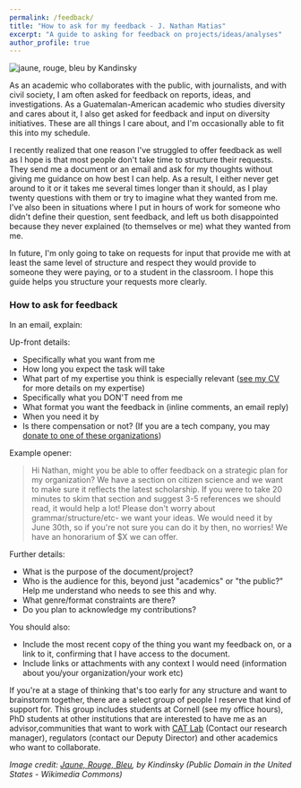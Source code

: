 ```yaml
---
permalink: /feedback/
title: "How to ask for my feedback - J. Nathan Matias"
excerpt: "A guide to asking for feedback on projects/ideas/analyses"
author_profile: true
---
```


<meta property="og:image" content="/images/800px-Kandinsky_-_Jaune_Rouge_Bleu.jpg" />
<meta name="twitter:image" content="/images/800px-Kandinsky_-_Jaune_Rouge_Bleu.jpg">

![jaune, rouge, bleu by Kandinsky](/images/800px-Kandinsky_-_Jaune_Rouge_Bleu.jpg)

As an academic who collaborates with the public, with journalists, and with civil society, I am often asked for feedback on reports, ideas, and investigations. As a Guatemalan-American academic who studies diversity and cares about it, I also get asked for feedback and input on diversity initiatives. These are all things I care about, and I'm occasionally able to fit this into my schedule.

I recently realized that one reason I've struggled to offer feedback as well as I hope is that most people don't take time to structure their requests. They send me a document or an email and ask for my thoughts without giving me guidance on how best I can help. As a result, I either never get around to it or it takes me several times longer than it should, as I play twenty questions with them or try to imagine what they wanted from me. I've also been in situations where I put in hours of work for someone who didn't define their question, sent feedback, and left us both disappointed because they never explained (to themselves or me) what they wanted from me.

In future, I'm only going to take on requests for input that provide me with at least the same level of structure and respect they would provide to someone they were paying, or to a student in the classroom. I hope this guide helps you structure your requests more clearly.

### How to ask for feedback
In an email, explain:

Up-front details:
* Specifically what you want from me
* How long you expect the task will take
* What part of my expertise you think is especially relevant ([see my CV](https://natematias.com/JNM-CV-current.pdf) for more details on my expertise)
* Specifically what you DON'T need from me
* What format you want the feedback in (inline comments, an email reply)
* When you need it by
* Is there compensation or not? (If you are a tech company, you may [donate to one of these organizations](https://natematias.com/speaking/))

Example opener: 
> Hi Nathan, might you be able to offer feedback on a strategic plan for my organization? We have a section on citizen science and we want to make sure it reflects the latest scholarship. If you were to take 20 minutes to skim that section and suggest 3-5 references we should read, it would help a lot! Please don't worry about grammar/structure/etc- we want your ideas. We would need it by June 30th, so if you're not sure you can do it by then, no worries! We have an honorarium of $X we can offer.

Further details:
- What is the purpose of the document/project?
- Who is the audience for this, beyond just "academics" or "the public?" Help me understand who needs to see this and why.
- What genre/format constraints are there?
- Do you plan to acknowledge my contributions?

You should also:
- Include the most recent copy of the thing you want my feedback on, or a link to it, confirming that I have access to the document.
- Include links or attachments with any context I would need (information about you/your organization/your work etc)

If you're at a stage of thinking that's too early for any structure and want to brainstorm together, there are a select group of people I reserve that kind of support for. This group includes students at Cornell (see my office hours), PhD students at other institutions that are interested to have me as an advisor,communities that want to work with [CAT Lab](https://citizensandtech.org) (Contact our research manager), regulators (contact our Deputy Director) and other academics who want to collaborate.

*Image credit: [Jaune, Rouge, Bleu](https://en.wikipedia.org/wiki/File:Kandinsky_-_Jaune_Rouge_Bleu.jpg), by Kindinsky (Public Domain in the United States - Wikimedia Commons)*
